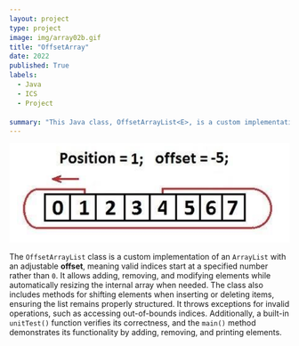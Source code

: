 ```yaml
---
layout: project
type: project
image: img/array02b.gif
title: "OffsetArray"
date: 2022
published: True
labels:
  - Java
  - ICS
  - Project

summary: "This Java class, OffsetArrayList<E>, is a custom implementation of an ArrayList with an additional offset feature. It functions similarly to a standard ArrayList, but elements are accessed with an adjustable offset, shifting the valid index range. This means that valid indices start at offset rather than 0."
---
```


<img class="img-fluid" src="../img/OffsetArray.png">

The `OffsetArrayList` class is a custom implementation of an `ArrayList` with an adjustable **offset**, meaning valid indices start at a specified number rather than `0`. It allows adding, removing, and modifying elements while automatically resizing the internal array when needed. The class also includes methods for shifting elements when inserting or deleting items, ensuring the list remains properly structured. It throws exceptions for invalid operations, such as accessing out-of-bounds indices. Additionally, a built-in `unitTest()` function verifies its correctness, and the `main()` method demonstrates its functionality by adding, removing, and printing elements.
 

